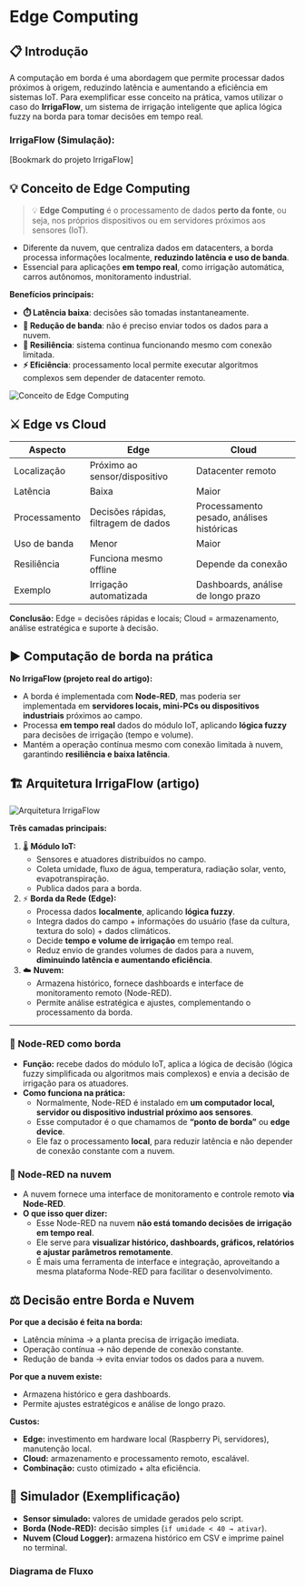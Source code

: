 # Edge Computing

## 📋 Introdução
A computação em borda é uma abordagem que permite processar dados próximos à origem, reduzindo latência e aumentando a eficiência em sistemas IoT. Para exemplificar esse conceito na prática, vamos utilizar o caso do **IrrigaFlow**, um sistema de irrigação inteligente que aplica lógica fuzzy na borda para tomar decisões em tempo real.

### IrrigaFlow (Simulação):
[Bookmark do projeto IrrigaFlow] <!-- Substitua pelo link real, se desejar -->

## 💡 Conceito de Edge Computing
> 💡 **Edge Computing** é o processamento de dados **perto da fonte**, ou seja, nos próprios dispositivos ou em servidores próximos aos sensores (IoT).

- Diferente da nuvem, que centraliza dados em datacenters, a borda processa informações localmente, **reduzindo latência e uso de banda**.
- Essencial para aplicações **em tempo real**, como irrigação automática, carros autônomos, monitoramento industrial.

**Benefícios principais:**
- **⏱️ Latência baixa**: decisões são tomadas instantaneamente.
- **📶 Redução de banda**: não é preciso enviar todos os dados para a nuvem.
- **🔧 Resiliência**: sistema continua funcionando mesmo com conexão limitada.
- **⚡ Eficiência**: processamento local permite executar algoritmos complexos sem depender de datacenter remoto.

![Conceito de Edge Computing](edge-c)

## ⚔️ Edge vs Cloud
| Aspecto        | Edge                               | Cloud                             |
|----------------|------------------------------------|-----------------------------------|
| Localização    | Próximo ao sensor/dispositivo      | Datacenter remoto                 |
| Latência       | Baixa                              | Maior                             |
| Processamento  | Decisões rápidas, filtragem de dados | Processamento pesado, análises históricas |
| Uso de banda   | Menor                              | Maior                             |
| Resiliência    | Funciona mesmo offline             | Depende da conexão                |
| Exemplo        | Irrigação automatizada             | Dashboards, análise de longo prazo|

**Conclusão:** Edge = decisões rápidas e locais; Cloud = armazenamento, análise estratégica e suporte à decisão.

## ▶️ Computação de borda na prática
**No IrrigaFlow (projeto real do artigo):**
- A borda é implementada com **Node-RED**, mas poderia ser implementada em **servidores locais, mini-PCs ou dispositivos industriais** próximos ao campo.
- Processa **em tempo real** dados do módulo IoT, aplicando **lógica fuzzy** para decisões de irrigação (tempo e volume).
- Mantém a operação contínua mesmo com conexão limitada à nuvem, garantindo **resiliência e baixa latência**.

## 🏗️ Arquitetura IrrigaFlow (artigo)
<!-- Imagem Arquitetura -->
![Arquitetura IrrigaFlow](https://www.akamai.com/site/en/images/article/2024/how-does-edge-computing-work.png)

**Três camadas principais:**
1. 🌡️ **Módulo IoT:**
   - Sensores e atuadores distribuídos no campo.
   - Coleta umidade, fluxo de água, temperatura, radiação solar, vento, evapotranspiração.
   - Publica dados para a borda.
2. ⚡ **Borda da Rede (Edge):**
   - Processa dados **localmente**, aplicando **lógica fuzzy**.
   - Integra dados do campo + informações do usuário (fase da cultura, textura do solo) + dados climáticos.
   - Decide **tempo e volume de irrigação** em tempo real.
   - Reduz envio de grandes volumes de dados para a nuvem, **diminuindo latência e aumentando eficiência**.
3. ☁️ **Nuvem:**
   - Armazena histórico, fornece dashboards e interface de monitoramento remoto (Node-RED).
   - Permite análise estratégica e ajustes, complementando o processamento da borda.

---

### 🔹 Node-RED como borda
- **Função:** recebe dados do módulo IoT, aplica a lógica de decisão (lógica fuzzy simplificada ou algoritmos mais complexos) e envia a decisão de irrigação para os atuadores.
- **Como funciona na prática:**
  - Normalmente, Node-RED é instalado em **um computador local, servidor ou dispositivo industrial próximo aos sensores**.
  - Esse computador é o que chamamos de **“ponto de borda”** ou **edge device**.
  - Ele faz o processamento **local**, para reduzir latência e não depender de conexão constante com a nuvem.

### 🔹 Node-RED na nuvem
- A nuvem fornece uma interface de monitoramento e controle remoto **via Node-RED**.
- **O que isso quer dizer:**
  - Esse Node-RED na nuvem **não está tomando decisões de irrigação em tempo real**.
  - Ele serve para **visualizar histórico, dashboards, gráficos, relatórios e ajustar parâmetros remotamente**.
  - É mais uma ferramenta de interface e integração, aproveitando a mesma plataforma Node-RED para facilitar o desenvolvimento.

## ⚖️ Decisão entre Borda e Nuvem
**Por que a decisão é feita na borda:**
- Latência mínima → a planta precisa de irrigação imediata.
- Operação contínua → não depende de conexão constante.
- Redução de banda → evita enviar todos os dados para a nuvem.

**Por que a nuvem existe:**
- Armazena histórico e gera dashboards.
- Permite ajustes estratégicos e análise de longo prazo.

**Custos:**
- **Edge:** investimento em hardware local (Raspberry Pi, servidores), manutenção local.
- **Cloud:** armazenamento e processamento remoto, escalável.
- **Combinação:** custo otimizado + alta eficiência.

## 🧪 Simulador (Exemplificação)
- **Sensor simulado:** valores de umidade gerados pelo script.
- **Borda (Node-RED):** decisão simples (`if umidade < 40 → ativar`).
- **Nuvem (Cloud Logger):** armazena histórico em CSV e imprime painel no terminal.

### Diagrama de Fluxo
